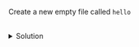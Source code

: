 Create a new empty file called `hello`

<br>

<details>
<summary>Solution</summary>
Go to the home directory

```
cd ~
```{{exec}}

Now we create the file

```
touch hello
```{{exec}}
</details>
